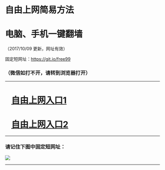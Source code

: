 ﻿# 自由上网简易方法

# 电脑、手机一键翻墙

（2017/10/09 更新，网址有效）

固定短网址：https://git.io/free99

### （微信如打不开，请转到浏览器打开）


***





# &nbsp;&nbsp; <a href="http://ft2888518042.fwq-tz-1001.info/fwqtz01.html?t=10090017420 " target="_blank">自由上网入口1</a>
# &nbsp;&nbsp; <a href="http://ft3206232075.fwq-tz-1002.info/fwqtz02.html?t=100900132456 " target="_blank">自由上网入口2</a>
***

### 请记住下图中固定短网址：

<img src="https://s3-us-west-2.amazonaws.com/fwq-1001/yjfq-20170905okok.png" /> 


***

